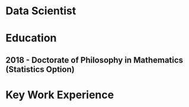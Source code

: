 # Data Scientist


# Education
## 2018 - Doctorate of Philosophy in Mathematics (Statistics Option)



# Key Work Experience
